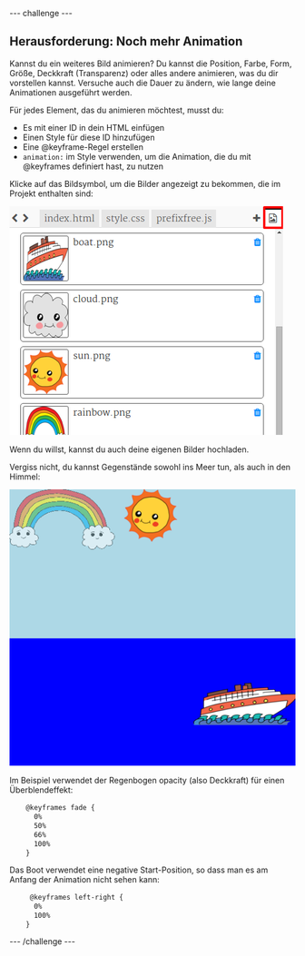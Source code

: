 --- challenge ---

## Herausforderung: Noch mehr Animation

Kannst du ein weiteres Bild animieren? Du kannst die Position, Farbe, Form, Größe, Deckkraft (Transparenz) oder alles andere animieren, was du dir vorstellen kannst. Versuche auch die Dauer zu ändern, wie lange deine Animationen ausgeführt werden.

Für jedes Element, das du animieren möchtest, musst du:

+ Es mit einer ID in dein HTML einfügen
+ Einen Style für diese ID hinzufügen
+ Eine @keyframe-Regel erstellen
+ `animation:` im Style verwenden, um die Animation, die du mit @keyframes definiert hast, zu nutzen 

Klicke auf das Bildsymbol, um die Bilder angezeigt zu bekommen, die im Projekt enthalten sind:

![Bildschirmfoto](images/sunrise-images.png)

Wenn du willst, kannst du auch deine eigenen Bilder hochladen.

Vergiss nicht, du kannst Gegenstände sowohl ins Meer tun, als auch in den Himmel:

![Bildschirmfoto](images/sunrise-boat.png)

Im Beispiel verwendet der Regenbogen opacity (also Deckkraft) für einen Überblendeffekt:
```
    @keyframes fade {
      0%  
      50% 
      66% 
      100%  
    }
```    

Das Boot verwendet eine negative Start-Position, so dass man es am Anfang der Animation nicht sehen kann:
```
     @keyframes left-right {
      0%   
      100% 
    }
```    

--- /challenge ---